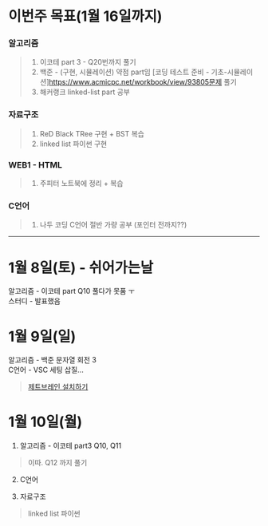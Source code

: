 # 이번주 목표(1월 16일까지)

### 알고리즘  
  > 1. 이코테 part 3 - Q20번까지 풀기  
  > 2. 백준 - (구현, 시뮬레이션) 약점 part임 [코딩 테스트 준비 - 기초-시뮬레이션]https://www.acmicpc.net/workbook/view/93805문제 풀기  
  > 3. 해커랭크 linked-list part 공부  

### 자료구조  
  > 1. ReD Black TRee 구현 + BST 복습  
  > 2. linked list 파이썬 구현  

### WEB1 - HTML
  > 1. 주피터 노트북에 정리 + 복습
### C언어
  > 1.  나두 코딩 C언어 절반 가량 공부 (포인터 전까지??)  
---
# 1월 8일(토) - 쉬어가는날

알고리즘 - 이코테 part Q10 풀다가 못품 ㅜ  
스터디 - 발표했음

# 1월 9일(일)
알고리즘 - 백준 문자열 회전 3  
C언어 - VSC 세팅 삽질...  
  > [제트브레인 설치하기](https://www.jetbrains.com/)

# 1월 10일(월)
1. 알고리즘 - 이코테 part3 Q10, Q11  
  > 이따. Q12 까지 풀기
2. C언어  

3. 자료구조  
  > linked list 파이썬 
